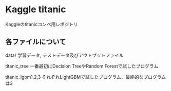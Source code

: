 # Kaggle titanic

Kaggleのtitanicコンペ用レポジトリ

## 各ファイルについて

data/ 学習データ, テストデータ及びアウトプットファイル

titanic_tree 一番最初にDecision TreeやRandom Forestで試したプログラム

titanic_lgbm1,2,3 それぞれLightGBMで試したプログラム．最終的なプログラムは3